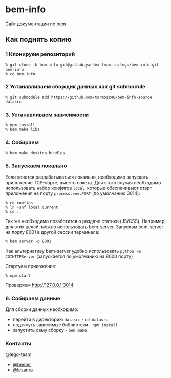 bem-info
=====

Сайт документации по bem

## Как поднять копию ##

### 1 Клонируем репозиторий

```
% git clone -b bem-info git@github.yandex-team.ru:lego/bem-info.git bem-info
% cd bem-info
```

### 2 Устанавливаем сборщик данных как git submodule

```
% git submodule add https://github.com/tormozz48/bem-info-source datasrc
```

### 3. Устанавливаем зависимости

```
% npm install
% bem make libs
```

### 4. Собираем

```
% bem make desktop.bundles
```

### 5. Запускаем локально

Если хочется разрабатываться локально, необходимо запускать приложение TCP-порте, вместо сокета. Для этого случая
необходимо использовать набор конфигов `local`, которые обеспечивают старт приложения на порту `process.env.PORT`
(по умолчанию 3014):

```
% cd configs
% ln -snf local current
% cd ..
```

Так же необходимо позаботится о раздаче статики (JS/CSS). Например, для этих целей, можно использовать bem-server.
Запускам bem-server на порту 8001 в другой сессии терминала:

```
% bem server -p 8001
```

Как альтернативу bem-server удобно использовать  `python -m CGIHTTPServer` (запускается по умолчанию на 8000 порту)

Стартуем приложение:

```
% npm start
```

Проверяем http://127.0.0.1:3014

### 6. Собираем данные

Для сборки данных необходимо:

* перейти в директорию `datasrc` - `cd datasrc`
* подтянуть зависимые библиотеки - `npm install`
* запустить саму сборку - `bem make`

### Контакты

@lego-team:

* [@bemer](http://staff/bemer)
* [@lesanra](http://staff/lesanra)

